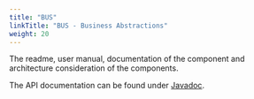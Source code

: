 ```yaml
---
title: "BUS"
linkTitle: "BUS - Business Abstractions"
weight: 20
---
```


The readme, user manual, documentation of the component and architecture consideration of the components.

The API documentation can be found under [Javadoc](/docs/bus/api-bus/index.html).  


